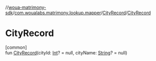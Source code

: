 //[woua-matrimony-sdk](../../../index.md)/[com.woualabs.matrimony.lookup.mapper](../index.md)/[CityRecord](index.md)/[CityRecord](-city-record.md)

# CityRecord

[common]\
fun [CityRecord](-city-record.md)(cityId: [Int](https://kotlinlang.org/api/latest/jvm/stdlib/kotlin/-int/index.html)? = null, cityName: [String](https://kotlinlang.org/api/latest/jvm/stdlib/kotlin/-string/index.html)? = null)
